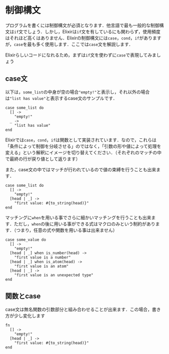 # 制御構文

プログラムを書くには制御構文が必須となります．他言語で最も一般的な制御構文は`if`文でしょう．しかし，Elixirは`if`文を有しているにも関わらず，使用頻度はそれほど高くはありません．Elixirの制御構文には`case`，`cond`，`if`がありますが，`case`を最も多く使用します．ここでは`case`文を解説します．

Elixirらしいコードになれるため，まずは`if`文を使わずに`case`で表現してみましょう

## case文

以下は，`some_list`の中身が空の場合`"empty!"`と表示し，それ以外の場合は`"list has value"`と表示するcase文のサンプルです．

```
case some_list do
  [] ->
    "empty!"
  _ ->
    "list has value"
end
```

Elixirでは`case`，`cond`，`if`は関数として実装されています．なので，これらは「条件によって制御を分岐させる」のではなく，「引数の形や値によって処理を変える」という解釈にイメージを切り替えてください．（それぞれのマッチの中で最終の行が戻り値として返ります）

また，case文の中ではマッチが行われているので値の束縛を行うことも出来ます．

```
case some_list do
  [] ->
    "empty!"
  [head | _] ->
    "first value: #{to_string(head)}"
end
```

マッチングに`when`を用いる事でさらに細かいマッチングを行うことも出来ます．ただし，`when`の後に用いる事ができる式はマクロのみという制約があります．（つまり，任意の式や関数を用いる事は出来ません）

```
case some_value do
  [] ->
    "empty!"
  [head | _] when is_number(head) ->
    "first value is a number"
  [head | _] when is_atom(head) ->
    "first value is an atom"
  [head | _] ->
    "first value is an unexpected type"
end
```

## 関数とcase

case文は無名関数の引数部分と組み合わせることが出来ます．この場合，書き方が少し変化します

```
fn
  [] ->
    "empty!"
  [head | _] ->
    "first value: #{to_string(head)}"
end
```

